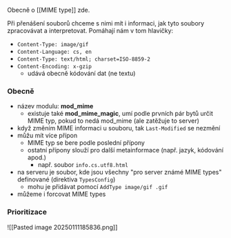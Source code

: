 Obecně o [[MIME type]] zde.

Při přenášení souborů chceme s nimi mít i informaci, jak tyto soubory zpracovávat a interpretovat. Pomáhají nám v tom hlavičky:
- `Content-Type: image/gif`
- `Content-Language: cs, en`
- `Content-Type: text/html; charset=ISO-8859-2`
- `Content-Encoding: x-gzip`
	- udává obecně kódování dat (ne textu)
### Obecně
- název modulu: **mod_mime**
	- existuje také **mod_mime_magic**, umí podle prvních pár bytů určit MIME typ, pokud to nedá mod_mime (ale zatěžuje to server)
- když změním MIME informaci u souboru, tak `Last-Modified` se nezmění
- můžu mít více přípon
	- MIME typ se bere podle poslední přípony
	- ostatní přípony slouží pro další metainformace (např. jazyk, kódování apod.)
		- např. soubor `info.cs.utf8.html`
- na serveru je soubor, kde jsou všechny "pro server známé MIME types" definované (direktiva `TypesConfig`)
	- mohu je přidávat pomocí `AddType image/gif .gif`
- můžeme i forcovat MIME types
### Prioritizace
![[Pasted image 20250111185836.png]]